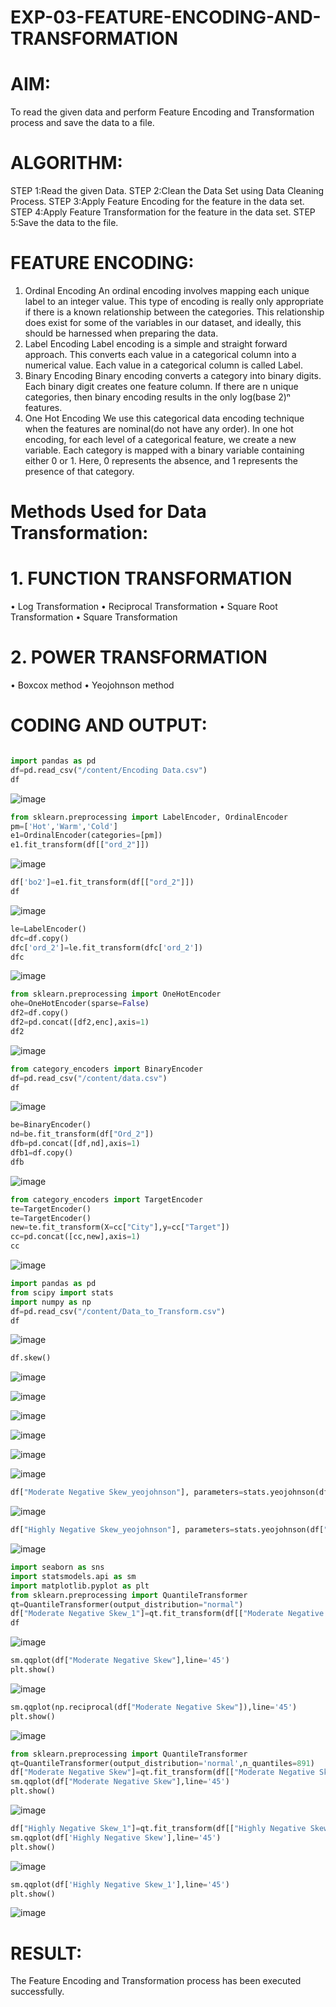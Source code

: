 # EXP-03-FEATURE-ENCODING-AND-TRANSFORMATION
# AIM:
To read the given data and perform Feature Encoding and Transformation process and save the data to a file.

# ALGORITHM:
STEP 1:Read the given Data.
STEP 2:Clean the Data Set using Data Cleaning Process.
STEP 3:Apply Feature Encoding for the feature in the data set.
STEP 4:Apply Feature Transformation for the feature in the data set.
STEP 5:Save the data to the file.

# FEATURE ENCODING:
1. Ordinal Encoding
An ordinal encoding involves mapping each unique label to an integer value. This type of encoding is really only appropriate if there is a known relationship between the categories. This relationship does exist for some of the variables in our dataset, and ideally, this should be harnessed when preparing the data.
2. Label Encoding
Label encoding is a simple and straight forward approach. This converts each value in a categorical column into a numerical value. Each value in a categorical column is called Label.
3. Binary Encoding
Binary encoding converts a category into binary digits. Each binary digit creates one feature column. If there are n unique categories, then binary encoding results in the only log(base 2)ⁿ features.
4. One Hot Encoding
We use this categorical data encoding technique when the features are nominal(do not have any order). In one hot encoding, for each level of a categorical feature, we create a new variable. Each category is mapped with a binary variable containing either 0 or 1. Here, 0 represents the absence, and 1 represents the presence of that category.

# Methods Used for Data Transformation:
  # 1. FUNCTION TRANSFORMATION
• Log Transformation
• Reciprocal Transformation
• Square Root Transformation
• Square Transformation
  # 2. POWER TRANSFORMATION
• Boxcox method
• Yeojohnson method

# CODING AND OUTPUT:
```python

import pandas as pd
df=pd.read_csv("/content/Encoding Data.csv")
df
```
 ![image](https://github.com/varshasharon/EXNO-3-DS/assets/98278161/d50feeb0-02d1-4d80-988b-73beff9a922e)

```python
from sklearn.preprocessing import LabelEncoder, OrdinalEncoder
pm=['Hot','Warm','Cold']
e1=OrdinalEncoder(categories=[pm])
e1.fit_transform(df[["ord_2"]])
```
![image](https://github.com/varshasharon/EXNO-3-DS/assets/98278161/3b99bb56-9f79-4c19-8073-6acb51e3c7ff)


```python
df['bo2']=e1.fit_transform(df[["ord_2"]])
df
```
![image](https://github.com/varshasharon/EXNO-3-DS/assets/98278161/729b6d4a-54ad-49e3-b375-9a91aed0d8cd)

```python
le=LabelEncoder()
dfc=df.copy()
dfc['ord_2']=le.fit_transform(dfc['ord_2'])
dfc
```
![image](https://github.com/varshasharon/EXNO-3-DS/assets/98278161/a204cb14-d8f7-405f-9d74-b899c7475853)


```python
from sklearn.preprocessing import OneHotEncoder
ohe=OneHotEncoder(sparse=False)
df2=df.copy()
df2=pd.concat([df2,enc],axis=1)
df2
```
![image](https://github.com/varshasharon/EXNO-3-DS/assets/98278161/e14d5ed4-9a92-422a-a194-f3279acc29bb)

```python
from category_encoders import BinaryEncoder
df=pd.read_csv("/content/data.csv")
df
```
![image](https://github.com/varshasharon/EXNO-3-DS/assets/98278161/5f4c3d75-0fd9-4c5b-8809-41697ae76a58)


```python
be=BinaryEncoder()
nd=be.fit_transform(df["Ord_2"])
dfb=pd.concat([df,nd],axis=1)
dfb1=df.copy()
dfb
```
![image](https://github.com/varshasharon/EXNO-3-DS/assets/98278161/53805568-c5f6-4e6c-bb81-316490b1cb75)


```python
from category_encoders import TargetEncoder
te=TargetEncoder()
te=TargetEncoder()
new=te.fit_transform(X=cc["City"],y=cc["Target"])
cc=pd.concat([cc,new],axis=1)
cc
```
![image](https://github.com/varshasharon/EXNO-3-DS/assets/98278161/f4a82029-6738-4453-952f-d80605ddb10e)


```python
import pandas as pd
from scipy import stats
import numpy as np
df=pd.read_csv("/content/Data_to_Transform.csv")
df
```
![image](https://github.com/varshasharon/EXNO-3-DS/assets/98278161/f958785d-f1c9-471c-b04f-14d89376f25d)


```python
df.skew()
```
![image](https://github.com/varshasharon/EXNO-3-DS/assets/98278161/eef1f465-295a-469d-914e-7313a046c046)

![image](https://github.com/varshasharon/EXNO-3-DS/assets/98278161/d046aa73-0223-47cc-a784-dacfc95dddce)

![image](https://github.com/varshasharon/EXNO-3-DS/assets/98278161/18ba4598-6720-49bc-b83b-4ceb6023f403)

![image](https://github.com/varshasharon/EXNO-3-DS/assets/98278161/5eabf620-9326-44f0-812b-5f617a360f03)

![image](https://github.com/varshasharon/EXNO-3-DS/assets/98278161/42c3fb2a-3455-4ef3-9e61-2c92a9859451)

![image](https://github.com/varshasharon/EXNO-3-DS/assets/98278161/de879772-39d9-4bfb-9b6a-d14dd48f5e93)


```python
df["Moderate Negative Skew_yeojohnson"], parameters=stats.yeojohnson(df["Moderate Negative Skew"])
```
![image](https://github.com/varshasharon/EXNO-3-DS/assets/98278161/31a20908-73ec-4ec5-a674-cda800631d2b)

```python
df["Highly Negative Skew_yeojohnson"], parameters=stats.yeojohnson(df["Highly Negative Skew"])
```
![image](https://github.com/varshasharon/EXNO-3-DS/assets/98278161/a052d2fd-ba04-4347-bb2c-f531649ce468)

```python
import seaborn as sns
import statsmodels.api as sm
import matplotlib.pyplot as plt
from sklearn.preprocessing import QuantileTransformer
qt=QuantileTransformer(output_distribution="normal")
df["Moderate Negative Skew_1"]=qt.fit_transform(df[["Moderate Negative Skew"]])
df


```
![image](https://github.com/varshasharon/EXNO-3-DS/assets/98278161/6836d5a9-d235-4ff7-b488-4f360a65ede7)

```python
sm.qqplot(df["Moderate Negative Skew"],line='45')
plt.show()
```
![image](https://github.com/varshasharon/EXNO-3-DS/assets/98278161/df29d423-66d0-4b85-90e1-8dab668768ac)

```python
sm.qqplot(np.reciprocal(df["Moderate Negative Skew"]),line='45')
plt.show()
```
![image](https://github.com/varshasharon/EXNO-3-DS/assets/98278161/9714882b-4b8c-484c-90a7-3e7033ff1db5)

```python
from sklearn.preprocessing import QuantileTransformer
qt=QuantileTransformer(output_distribution='normal',n_quantiles=891)
df["Moderate Negative Skew"]=qt.fit_transform(df[["Moderate Negative Skew"]])
sm.qqplot(df["Moderate Negative Skew"],line='45')
plt.show()
```
![image](https://github.com/varshasharon/EXNO-3-DS/assets/98278161/c0be92c4-93aa-4a26-9410-b4b792fc1315)

```python
df["Highly Negative Skew_1"]=qt.fit_transform(df[["Highly Negative Skew"]])
sm.qqplot(df['Highly Negative Skew'],line='45')
plt.show()
```
![image](https://github.com/varshasharon/EXNO-3-DS/assets/98278161/ca10ff7f-c5dc-49ff-8a56-a2a92254e5b4)

```python
sm.qqplot(df['Highly Negative Skew_1'],line='45')
plt.show()
```
![image](https://github.com/varshasharon/EXNO-3-DS/assets/98278161/b9f8b166-1f1c-4d8a-86d9-7bf9db62e8be)

# RESULT:
 The Feature Encoding and Transformation process has been executed successfully.
       

